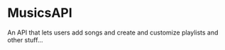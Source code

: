 # MusicsAPI

An API that lets users add songs and create and customize playlists and other stuff...

